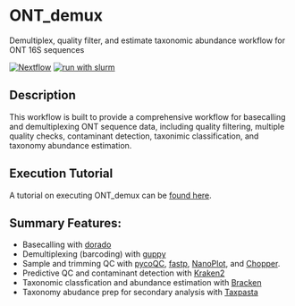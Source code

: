 # ONT_demux
Demultiplex, quality filter, and estimate taxonomic abundance workflow for ONT 16S sequences

[![Nextflow](https://img.shields.io/badge/nextflow%20DSL2-%E2%89%A520.11.0--edge-23aa62.svg?labelColor=000000)](https://www.nextflow.io/)
[![run with slurm](https://img.shields.io/badge/run%20with-slurm-ff4d4d.svg?labelColor=000000)](https://slurm.schedmd.com/)

## Description
This workflow is built to provide a comprehensive workflow for basecalling and demultiplexing ONT sequence data, including quality filtering, multiple quality checks, contaminant detection, taxonimic classification, and taxonomy abundance estimation.

## Execution Tutorial
A tutorial on executing ONT_demux can be [found here](https://github.com/MessyaszA/ONT_demux/blob/main/docs/execution_tutorial.md).

## Summary Features:
* Basecalling with [dorado](https://github.com/nanoporetech/dorado)
* Demultiplexing (barcoding) with [guppy](https://community.nanoporetech.com/protocols/Guppy-protocol/v/gpb_2003_v1_revt_14dec2018)
* Sample and trimming QC with [pycoQC](https://adrienleger.com/pycoQC/), [fastp](https://github.com/OpenGene/fastp), [NanoPlot](https://github.com/wdecoster/NanoPlot), and [Chopper](https://github.com/wdecoster/chopper).
* Predictive QC and contaminant detection with [Kraken2](https://ccb.jhu.edu/software/kraken2/)
* Taxonomic classfication and abundance estimation with [Bracken](https://ccb.jhu.edu/software/bracken/index.shtml?t=manual)
* Taxonomy abudance prep for secondary analysis with [Taxpasta](https://taxpasta.readthedocs.io/en/latest/#about)
